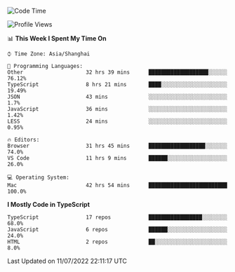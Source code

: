 <!--START_SECTION:waka-->
![Code Time](http://img.shields.io/badge/Code%20Time-0%20secs-blue)

![Profile Views](http://img.shields.io/badge/Profile%20Views-6-blue)

📊 **This Week I Spent My Time On** 

```text
⌚︎ Time Zone: Asia/Shanghai

💬 Programming Languages: 
Other                    32 hrs 39 mins      ███████████████████░░░░░░   76.12% 
TypeScript               8 hrs 21 mins       ████░░░░░░░░░░░░░░░░░░░░░   19.49% 
JSON                     43 mins             ░░░░░░░░░░░░░░░░░░░░░░░░░   1.7% 
JavaScript               36 mins             ░░░░░░░░░░░░░░░░░░░░░░░░░   1.42% 
LESS                     24 mins             ░░░░░░░░░░░░░░░░░░░░░░░░░   0.95%

🔥 Editors: 
Browser                  31 hrs 45 mins      ██████████████████░░░░░░░   74.0% 
VS Code                  11 hrs 9 mins       ██████░░░░░░░░░░░░░░░░░░░   26.0%

💻 Operating System: 
Mac                      42 hrs 54 mins      █████████████████████████   100.0%

```

**I Mostly Code in TypeScript** 

```text
TypeScript               17 repos            █████████████████░░░░░░░░   68.0% 
JavaScript               6 repos             ██████░░░░░░░░░░░░░░░░░░░   24.0% 
HTML                     2 repos             ██░░░░░░░░░░░░░░░░░░░░░░░   8.0%

```



 Last Updated on 11/07/2022 22:11:17 UTC
<!--END_SECTION:waka-->
